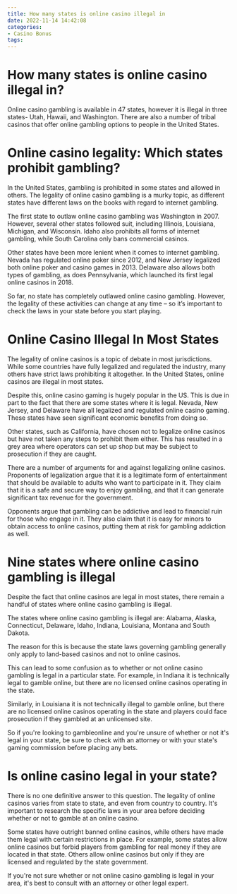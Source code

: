 ```yaml
---
title: How many states is online casino illegal in
date: 2022-11-14 14:42:08
categories:
- Casino Bonus
tags:
---
```



#  How many states is online casino illegal in?

Online casino gambling is available in 47 states, however it is illegal in three states- Utah, Hawaii, and Washington. There are also a number of tribal casinos that offer online gambling options to people in the United States.

#  Online casino legality: Which states prohibit gambling?

In the United States, gambling is prohibited in some states and allowed in others. The legality of online casino gambling is a murky topic, as different states have different laws on the books with regard to internet gambling.

The first state to outlaw online casino gambling was Washington in 2007. However, several other states followed suit, including Illinois, Louisiana, Michigan, and Wisconsin. Idaho also prohibits all forms of internet gambling, while South Carolina only bans commercial casinos.

Other states have been more lenient when it comes to internet gambling. Nevada has regulated online poker since 2012, and New Jersey legalized both online poker and casino games in 2013. Delaware also allows both types of gambling, as does Pennsylvania, which launched its first legal online casinos in 2018.

So far, no state has completely outlawed online casino gambling. However, the legality of these activities can change at any time – so it’s important to check the laws in your state before you start playing.

#  Online Casino Illegal In Most States

The legality of online casinos is a topic of debate in most jurisdictions. While some countries have fully legalized and regulated the industry, many others have strict laws prohibiting it altogether. In the United States, online casinos are illegal in most states.

Despite this, online casino gaming is hugely popular in the US. This is due in part to the fact that there are some states where it is legal. Nevada, New Jersey, and Delaware have all legalized and regulated online casino gaming. These states have seen significant economic benefits from doing so.

Other states, such as California, have chosen not to legalize online casinos but have not taken any steps to prohibit them either. This has resulted in a grey area where operators can set up shop but may be subject to prosecution if they are caught.

There are a number of arguments for and against legalizing online casinos. Proponents of legalization argue that it is a legitimate form of entertainment that should be available to adults who want to participate in it. They claim that it is a safe and secure way to enjoy gambling, and that it can generate significant tax revenue for the government.

Opponents argue that gambling can be addictive and lead to financial ruin for those who engage in it. They also claim that it is easy for minors to obtain access to online casinos, putting them at risk for gambling addiction as well.

#  Nine states where online casino gambling is illegal

Despite the fact that online casinos are legal in most states, there remain a handful of states where online casino gambling is illegal.

The states where online casino gambling is illegal are: Alabama, Alaska, Connecticut, Delaware, Idaho, Indiana, Louisiana, Montana and South Dakota.

The reason for this is because the state laws governing gambling generally only apply to land-based casinos and not to online casinos.

This can lead to some confusion as to whether or not online casino gambling is legal in a particular state. For example, in Indiana it is technically legal to gamble online, but there are no licensed online casinos operating in the state.

Similarly, in Louisiana it is not technically illegal to gamble online, but there are no licensed online casinos operating in the state and players could face prosecution if they gambled at an unlicensed site.

So if you're looking to gambleonline and you're unsure of whether or not it's legal in your state, be sure to check with an attorney or with your state's gaming commission before placing any bets.

#  Is online casino legal in your state?

There is no one definitive answer to this question. The legality of online casinos varies from state to state, and even from country to country. It's important to research the specific laws in your area before deciding whether or not to gamble at an online casino.

Some states have outright banned online casinos, while others have made them legal with certain restrictions in place. For example, some states allow online casinos but forbid players from gambling for real money if they are located in that state. Others allow online casinos but only if they are licensed and regulated by the state government.

If you're not sure whether or not online casino gambling is legal in your area, it's best to consult with an attorney or other legal expert.